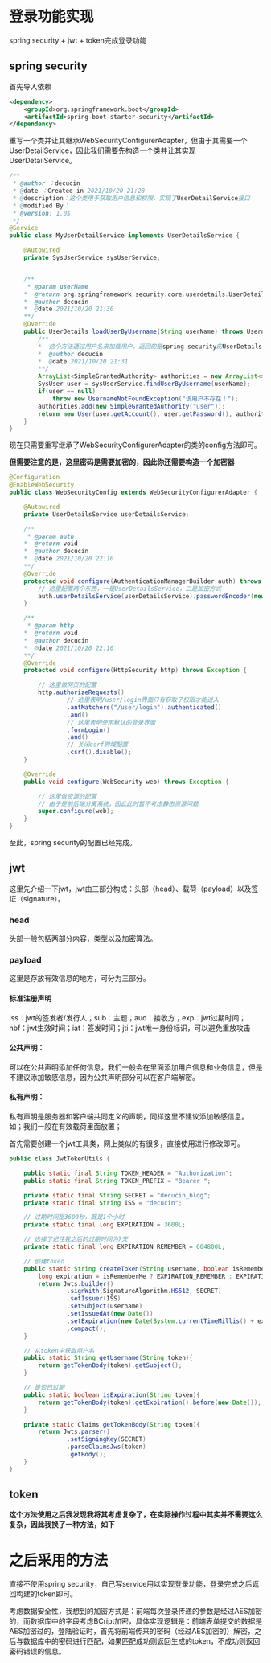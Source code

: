 # 登录功能实现

spring security + jwt + token完成登录功能

## spring security

首先导入依赖

~~~~xml
<dependency>
    <groupId>org.springframework.boot</groupId>
	<artifactId>spring-boot-starter-security</artifactId>
</dependency>
~~~~

重写一个类并让其继承WebSecurityConfigurerAdapter，但由于其需要一个UserDetailService，因此我们需要先构造一个类并让其实现UserDetailService。

~~~~java
/**
 * @author ：decucin
 * @date ：Created in 2021/10/20 21:28
 * @description：这个类用于获取用户信息和权限，实现了UserDetailService接口
 * @modified By：
 * @version: 1.0$
 */
@Service
public class MyUserDetailService implements UserDetailsService {

    @Autowired
    private SysUserService sysUserService;


    /**
     * @param userName
    *  @return org.springframework.security.core.userdetails.UserDetails
    *  @author decucin
    *  @date 2021/10/20 21:30
    **/
    @Override
    public UserDetails loadUserByUsername(String userName) throws UsernameNotFoundException {
        /**
        *  这个方法通过用户名来加载用户，返回的是spring security的UserDetails
        *  @author decucin
        *  @date 2021/10/20 21:31
        **/
        ArrayList<SimpleGrantedAuthority> authorities = new ArrayList<>();
        SysUser user = sysUserService.findUserByUsername(userName);
        if(user == null)
            throw new UsernameNotFoundException("该用户不存在！");
        authorities.add(new SimpleGrantedAuthority("user"));
        return new User(user.getAccount(), user.getPassword(), authorities);
    }
}
~~~~

现在只需要重写继承了WebSecurityConfigurerAdapter的类的config方法即可。

**但需要注意的是，这里密码是需要加密的，因此你还需要构造一个加密器**

~~~~java
@Configuration
@EnableWebSecurity
public class WebSecurityConfig extends WebSecurityConfigurerAdapter {

    @Autowired
    private UserDetailsService userDetailsService;

    /**
     * @param auth
    *  @return void
    *  @author decucin
    *  @date 2021/10/20 22:10
    **/
    @Override
    protected void configure(AuthenticationManagerBuilder auth) throws Exception {
        // 这里配置两个东西，一是UserDetailsService，二是加密方式
        auth.userDetailsService(userDetailsService).passwordEncoder(new BCryptPasswordEncoder());
    }

    /**
     * @param http
    *  @return void
    *  @author decucin
    *  @date 2021/10/20 22:10
    **/
    @Override
    protected void configure(HttpSecurity http) throws Exception {

        // 这里做网页的配置
        http.authorizeRequests()
            	// 这里表明/user/login界面只有获取了权限才能进入
                .antMatchers("/user/login").authenticated()
                .and()
            	// 这里表明使用默认的登录界面
                .formLogin()
                .and()
            	// 关闭csrf跨域配置
                .csrf().disable();
    }

    @Override
    public void configure(WebSecurity web) throws Exception {

        // 这里做资源的配置
        // 由于是前后端分离系统，因此此时暂不考虑静态资源问题
        super.configure(web);
    }
}
~~~~

至此，spring security的配置已经完成。

## jwt

这里先介绍一下jwt，jwt由三部分构成：头部（head）、载荷（payload）以及签证（signature）。

### head

头部一般包括两部分内容，类型以及加密算法。

### payload

这里是存放有效信息的地方，可分为三部分。

#### 标准注册声明
iss：jwt的签发者/发行人；sub：主题；aud：接收方；exp：jwt过期时间；nbf：jwt生效时间；iat：签发时间；jti：jwt唯一身份标识，可以避免重放攻击

#### 公共声明：

可以在公共声明添加任何信息，我们一般会在里面添加用户信息和业务信息，但是不建议添加敏感信息，因为公共声明部分可以在客户端解密。

#### 私有声明：

私有声明是服务器和客户端共同定义的声明，同样这里不建议添加敏感信息。
如；我们一般在有效载荷里面放置；

首先需要创建一个jwt工具类，网上类似的有很多，直接使用进行修改即可。

~~~~java
public class JwtTokenUtils {

    public static final String TOKEN_HEADER = "Authorization";
    public static final String TOKEN_PREFIX = "Bearer ";

    private static final String SECRET = "decucin_blog";
    private static final String ISS = "decucin";

    // 过期时间是3600秒，既是1个小时
    private static final long EXPIRATION = 3600L;

    // 选择了记住我之后的过期时间为7天
    private static final long EXPIRATION_REMEMBER = 604800L;

    // 创建token
    public static String createToken(String username, boolean isRememberMe) {
        long expiration = isRememberMe ? EXPIRATION_REMEMBER : EXPIRATION;
        return Jwts.builder()
                .signWith(SignatureAlgorithm.HS512, SECRET)
                .setIssuer(ISS)
                .setSubject(username)
                .setIssuedAt(new Date())
                .setExpiration(new Date(System.currentTimeMillis() + expiration * 1000))
                .compact();
    }

    // 从token中获取用户名
    public static String getUsername(String token){
        return getTokenBody(token).getSubject();
    }

    // 是否已过期
    public static boolean isExpiration(String token){
        return getTokenBody(token).getExpiration().before(new Date());
    }

    private static Claims getTokenBody(String token){
        return Jwts.parser()
                .setSigningKey(SECRET)
                .parseClaimsJws(token)
                .getBody();
    }
}
~~~~



## token

**这个方法使用之后我发现我将其考虑复杂了，在实际操作过程中其实并不需要这么复杂，因此我换了一种方法，如下**

# 之后采用的方法

直接不使用spring security，自己写service用以实现登录功能，登录完成之后返回构建的token即可。

考虑数据安全性，我想到的加密方式是：前端每次登录传递的参数是经过AES加密的，而数据库中的字段考虑BCript加密，具体实现逻辑是：前端表单提交的数据是AES加密过的，登陆验证时，首先将前端传来的密码（经过AES加密的）解密，之后与数据库中的密码进行匹配，如果匹配成功则返回生成的token，不成功则返回密码错误的信息。
